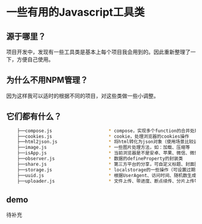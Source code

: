 # 一些有用的Javascript工具类

## 源于哪里？
项目开发中，发现有一些工具类是基本上每个项目我会用到的。因此重新整理了一下，方便自己使用。

## 为什么不用NPM管理？
因为这样我可以适时的根据不同的项目，对这些类做一些小调整。

## 它们都有什么？

```bash
    ├──compose.js                     * compose，实现多个function的合并处理
    ├──cookies.js                     * cookie，处理浏览器的cookies操作
    ├──html2json.js                   * 将html转化为json对象（使用场景比较适合用于服务端如node）
    ├──image.js                       * 一些图片处理方法，如：加载、压缩等
    ├──isApp.js                       * 当前浏览器是不是安卓、苹果、微信、微博、QQ等
    ├──observer.js                    * 数据的defineProperty的封装类
    ├──share.js                       * 第三方平台的分享，可自定义标题、封面图、分享链接等（微信、QQ、微博）
    ├──storage.js                     * localstorage的一些操作（可设置过期时间）
    ├──uuid.js                        * 根据UserAgent、访问时间、随机数生成的一个唯一值
    ├──uploader.js                    * 文件上传、带进度、断点续传、分片上传等方法
```

## demo
待补充